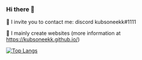 ### Hi there 👋

💚 I invite you to contact me: discord kubsoneekk#1111

💙 I mainly create websites (more information at https://kubsoneekk.github.io/)





[![Top Langs](https://github-readme-stats.vercel.app/api/top-langs/?username=kubsoneekk&langs_count=8)](https://github.com/anuraghazra/github-readme-stats)

